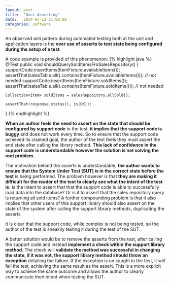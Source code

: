 ```yaml
---
layout: post
title:  "Over Asserting"
date:   2014-03-12 21:00:00
categories: software
--- 
```


An observed anti pattern during automated testing both at the unit and application layers is the **over use of asserts to test state being configured during the setup of a test**.

A code example is provided of this phenomenon:
{% highlight java %}
@Test
public void shouldQuerySoldItemsFroSalesRepository() {
	supportCode.insertItems(ItemFixture.availableItems());
	assertThat(salesTable.all().contains(ItemFixture.availableItems())); // not needed
	supportCode.insertItems(ItemFixture.soldItems());
	assertThat(salesTable.all().contains(ItemFixture.soldItems())); // not needed

	Collection<Item> soldItems = salesRepository.allSold();

	assertThat(response.status(), is(OK));
}
{% endhighlight %}

**When an author feels the need to assert on the state that should be configured by support code** in the test, **it implies that the support code is buggy** and does not work every time. So to ensure that the support code achieved its claimed goal, the author of the test feels they must assert the end state after calling the library method. **This lack of confidence in the support code is understandable however the solution is not solving the root problem.**

The motivation behind the asserts is understandable, **the author wants to ensure that the System Under Test (SUT) is in the correct state before the test** is being performed. The problem however is that **they are making it difficult for the reader of the test to clearly see what the intent of the test is.** Is the intent to assert that that the support code is able to successfully load data into the database? Or is it to assert that the sales repository query is returning all sold items? A further compounding problem is that it also implies that other users of this support library should also assert on the state of the system after calling the support library methods, duplicating the asserts

It is clear that the support code, while complex is not being tested, so the author of the test is sneakily testing it during the test of the SUT.

A better solution would be to remove the asserts from the test, after calling the support code and instead **implement a check within the support library method**. The check will **validate the method was successful in changing the state, if it was not, the support library method should throw an exception** detailing the failure. If the exception is un caught in the test, it will fail the test, achieving the same result as the assert. This is a more explicit way to achieve the same outcome and allows the author to clearly communicate their intent when testing the SUT.